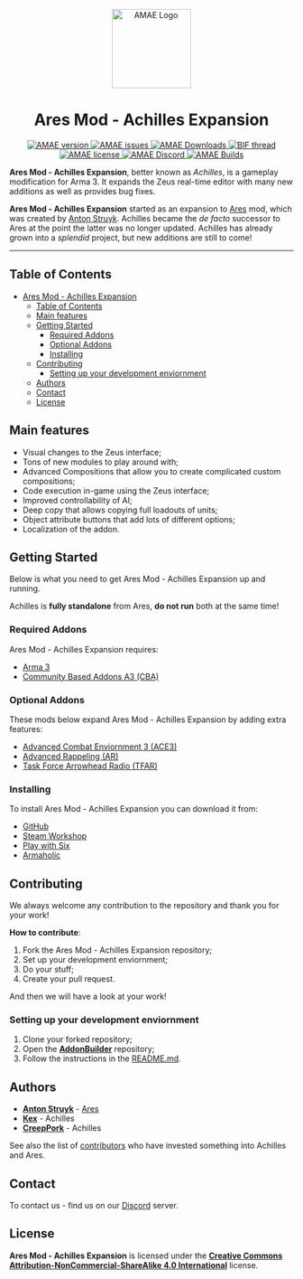 <p align="center">
    <img src="https://github.com/ArmaAchilles/AresModAchillesExpansion/blob/master/Pictures/logo/achilles_logo_whiteBackground.png" width="140" alt="AMAE Logo">
    <h1 align="center">Ares Mod - Achilles Expansion</h1>
</p>

<p align="center">
    <a href="https://github.com/ArmaAchilles/AresModAchillesExpansion/tree/release">
        <img src="https://img.shields.io/badge/dynamic/json.svg?label=Version&colorB=007EC6&prefix=&suffix=&query=version&uri=https%3A%2F%2Fmechilles.herokuapp.com%2Fbadge&style=flat-square" alt="AMAE version">
    </a>
    <a href="https://github.com/ArmaAchilles/AresModAchillesExpansion/issues">
        <img src="https://img.shields.io/github/issues-raw/ArmaAchilles/AresModAchillesExpansion.svg?style=flat-square&label=Issues" alt="AMAE issues">
    </a>
    <a href="https://github.com/ArmaAchilles/AresModAchillesExpansion/releases">
        <img src="https://img.shields.io/badge/dynamic/json.svg?label=Downloads&colorB=brightgreen&prefix=&suffix=&query=downloads&uri=https%3A%2F%2Fmechilles.herokuapp.com%2Fbadge&style=flat-square" alt="AMAE Downloads">
    </a>
    <a href="https://forums.bistudio.com/forums/topic/191113-ares-mod-achilles-expansion/">
        <img src="https://img.shields.io/badge/BIF-Thread-lightgrey.svg?style=flat-square" alt="BIF thread">
    </a>
    <a href="https://github.com/ArmaAchilles/AresModAchillesExpansion/blob/master/LICENSE">
        <img src="https://img.shields.io/badge/License-CC%20BY--NC--SA%204.0-orange.svg?style=flat-square" alt="AMAE license">
    </a>
    <a href="https://discord.gg/kN7Jnhr">
        <img src="https://img.shields.io/badge/dynamic/json.svg?label=Discord&colorB=7683D5&prefix=&suffix=&query=users&uri=https%3A%2F%2Fmechilles.herokuapp.com%2Fbadge&style=flat-square" alt="AMAE Discord">
    </a>
    <a href="https://www.travis-ci.org/ArmaAchilles/AresModAchillesExpansion">
        <img src="https://img.shields.io/travis/ArmaAchilles/AresModAchillesExpansion.svg?style=flat-square&label=Build" alt="AMAE Builds">
    </a>
</p>

**Ares Mod - Achilles Expansion**, better known as _Achilles_, is a gameplay modification for Arma 3. It expands the Zeus real-time editor with many new additions as well as provides bug fixes.

**Ares Mod - Achilles Expansion** started as an expansion to [Ares](https://github.com/astruyk/Ares) mod, which was created by [Anton Struyk](https://github.com/astruyk). Achilles became the _de facto_ successor to Ares at the point the latter was no longer updated. Achilles has already grown into a _splendid_ project, but new additions are still to come! 

* * *

## Table of Contents
- [Ares Mod - Achilles Expansion](#ares-mod---achilles-expansion)
    - [Table of Contents](#table-of-contents)
    - [Main features](#main-features)
    - [Getting Started](#getting-started)
        - [Required Addons](#required-addons)
        - [Optional Addons](#optional-addons)
        - [Installing](#installing)
    - [Contributing](#contributing)
        - [Setting up your development enviornment](#setting-up-your-development-enviornment)
    - [Authors](#authors)
    - [Contact](#contact)
    - [License](#license)

## Main features
- Visual changes to the Zeus interface;
- Tons of new modules to play around with;
- Advanced Compositions that allow you to create complicated custom compositions;
- Code execution in-game using the Zeus interface;
- Improved controllability of AI;
- Deep copy that allows copying full loadouts of units;
- Object attribute buttons that add lots of different options;
- Localization of the addon.

## Getting Started

Below is what you need to get Ares Mod - Achilles Expansion up and running.  

Achilles is **fully standalone** from Ares, **do not run** both at the same time!

### Required Addons

Ares Mod - Achilles Expansion requires:
- [Arma 3](http://arma3.com/)
- [Community Based Addons A3 (CBA)](https://github.com/CBATeam/CBA_A3/releases)

### Optional Addons

These mods below expand Ares Mod - Achilles Expansion by adding extra features:
- [Advanced Combat Enviornment 3 (ACE3)](https://github.com/acemod/ACE3/)
- [Advanced Rappeling (AR)](https://github.com/sethduda/AdvancedRappelling)
- [Task Force Arrowhead Radio (TFAR)](https://github.com/michail-nikolaev/task-force-arma-3-radio)

### Installing

To install Ares Mod - Achilles Expansion you can download it from:
- [GitHub](https://github.com/ArmaAchilles/AresModAchillesExpansion/releases)
- [Steam Workshop](http://steamcommunity.com/sharedfiles/filedetails/?id=723217262)
- [Play with Six](http://withsix.com/p/Arma-3/mods/mc1X_8GXVEG0STlO_DWjNA/Ares-Mod-Achilles-Expansion)
- [Armaholic](http://www.armaholic.com/page.php?id=31235)

## Contributing

We always welcome any contribution to the repository and thank you for your work!  

**How to contribute**:
1. Fork the Ares Mod - Achilles Expansion repository;
2. Set up your development enviornment;
3. Do your stuff;
4. Create your pull request.  

And then we will have a look at your work!

### Setting up your development enviornment

1. Clone your forked repository;
2. Open the **[AddonBuilder](https://github.com/ArmaAchilles/AddonBuilder)** repository;
3. Follow the instructions in the [README.md](https://github.com/ArmaAchilles/AddonBuilder/blob/master/README.md).

## Authors

- **[Anton Struyk](https://github.com/astruyk)** - [Ares](https://github.com/astruyk/Ares)
- **[Kex](https://github.com/oOKexOo)** - Achilles
- **[CreepPork](https://github.com/CreepPork)** - Achilles

See also the list of [contributors](https://github.com/ArmaAchilles/AresModAchillesExpansion/blob/master/%40AresModAchillesExpansion/credits.md) who have invested something into Achilles and Ares.

## Contact

To contact us - find us on our [Discord](https://discord.gg/kN7Jnhr) server.

## License

**Ares Mod - Achilles Expansion** is licensed under the **[Creative Commons Attribution-NonCommercial-ShareAlike 4.0 International](https://github.com/ArmaAchilles/AresModAchillesExpansion/blob/master/LICENSE)** license.
